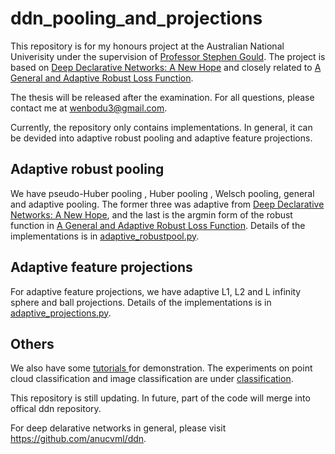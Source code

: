 # ddn_pooling_and_projections
This repository is for my honours project at the Australian National Univerisity under the supervision of [Professor Stephen Gould](https://cecs.anu.edu.au/people/stephen-gould). The project is based on [Deep Declarative Networks: A New Hope](https://arxiv.org/pdf/1909.04866.pdf) and closely related to [A General and Adaptive Robust Loss Function](https://arxiv.org/pdf/1701.03077.pdf).

The thesis will be released after the examination. For all questions, please contact me at wenbodu3@gmail.com.
 
Currently, the repository only contains implementations. In general, it can be devided into adaptive robust pooling and adaptive feature projections.

## Adaptive robust pooling
We have pseudo-Huber pooling , Huber pooling , Welsch pooling, general and adaptive pooling. The former three was adaptive from [Deep Declarative Networks: A New Hope](https://arxiv.org/pdf/1909.04866.pdf), and the last is the argmin form of the robust function in [A General and Adaptive Robust Loss Function](https://arxiv.org/pdf/1701.03077.pdf).
Details of the implementations is in [adaptive_robustpool.py](https://github.com/WenboDu1228/ddn_pooling_and_projections/blob/master/ddn/pytorch/adaptive_robustpool.py). 

## Adaptive feature projections
For adaptive feature projections, we have adaptive L1, L2 and L infinity sphere and ball projections. Details of the implementations is in [adaptive_projections.py](https://github.com/WenboDu1228/ddn_pooling_and_projections/blob/master/ddn/pytorch/adaptive_projections.py).

## Others
We also have some [tutorials
](https://github.com/WenboDu1228/ddn_pooling_and_projections/tree/master/tutorials) for demonstration. The experiments on point cloud classification and image classification are under [classification](https://github.com/WenboDu1228/ddn_pooling_and_projections/tree/master/apps/classification).

This repository is still updating. In future, part of the code will merge into offical ddn repository.

For deep delarative networks in general, please visit https://github.com/anucvml/ddn.
